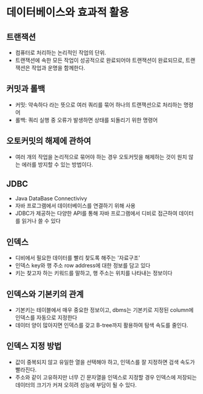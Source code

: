 # 데이터베이스와 효과적 활용

## 트랜잭션
  - 컴퓨터로 처리하는 논리적인 작업의 단위.
  - 트랜잭션에 속한 모든 작업이 성공적으로 완료되어야 트랜잭션이 완료되므로, 트랜잭션은 작업과 운명을 함께한다.

## 커밋과 롤백
  - 커밋: 약속하다 라는 뜻으로 여러 쿼리를 묶어 하나의 트랜잭션으로 처리하는 명령어
  - 롤백: 쿼리 실행 중 오류가 발생하면 상태를 되돌리기 위한 명령어

## 오토커밋의 해제에 관하여
  - 여러 개의 작업을 논리적으로 묶어야 하는 경우 오토커밋을 해제하는 것이 원치 않는 에러를 방지할 수 있는 방법이다.

## JDBC
  - Java DataBase Connectivivy
  - 자바 프로그램에서 데이터베이스를 연결하기 위해 사용
  - JDBC가 제공하는 다양한 API를 통해 자바 프로그램에서 디비로 접근하여 데이터를 읽거나 쓸 수 있다

## 인덱스
  - 디비에서 필요한 데이터를 빨리 찾도록 해주는 '자료구조'
  - 인덱스 key와 행 주소 row address에 대한 정보를 담고 있다
  - 키는 찾고자 하는 키워드를 말하고, 행 주소는 위치를 나타내는 정보이다

## 인덱스와 기본키의 관계
  - 기본키는 테이블에서 매우 중요한 정보이고, dbms는 기본키로 지정된 column에 인덱스를 자동으로 지정한다
  - 데이터 양이 많아지면 인덱스를 갖고 B-tree까지 활용하여 탐색 속도를 줄인다.

## 인덱스 지정 방법
  - 값이 중복되지 않고 유일한 열을 선택해야 하고, 인덱스를 잘 지정하면 검색 속도가 빨라진다.
  - 주소와 같이 고유하지만 너무 긴 문자열을 인덱스로 지정할 경우 인덱스에 저장되는 데이터의 크기가 커져 오히려 성능에 부담이 될 수 있다.
